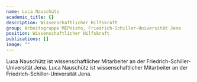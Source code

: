 ```yaml
---
name: Luca Nauschütz
academic_title: {}
description: Wissenschaftlicher Hilfskraft
group: Arbeitsgruppe MEPHisto, Friedrich-Schiller-Universität Jena
position: Wissenschaftlicher Hilfskraft
publications: []
image: ""
---
```


Luca Nauschütz ist wissenschaftlicher Mitarbeiter an der Friedrich-Schiller-Universität Jena.
Luca Nauschütz ist wissenschaftlicher Mitarbeiter an der Friedrich-Schiller-Universität Jena.
